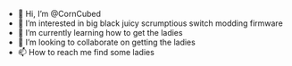 - 👋 Hi, I’m @CornCubed
- 👀 I’m interested in big black juicy scrumptious switch modding firmware
- 🌱 I’m currently learning how to get the ladies
- 💞️ I’m looking to collaborate on getting the ladies
- 📫 How to reach me find some ladies

<!---
CornCubed/CornCubed is a ✨ special ✨ repository because its `README.md` (this file) appears on your GitHub profile.
You can click the Preview link to take a look at your changes.
--->
